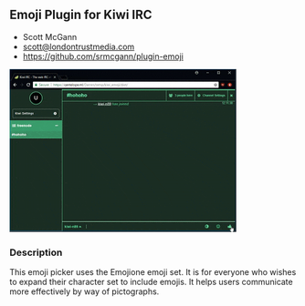 ## Emoji Plugin for Kiwi IRC

* Scott McGann
* scott@londontrustmedia.com
* https://github.com/srmcgann/plugin-emoji

![alt text](1OWorx.gif)

### Description
This emoji picker uses the Emojione emoji set. It is for everyone who wishes to expand their character set to include emojis. It helps users communicate more effectively by way of pictographs.
